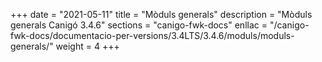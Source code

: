 +++
date        = "2021-05-11"
title       = "Mòduls generals"
description = "Mòduls generals Canigó 3.4.6"
sections    = "canigo-fwk-docs"
enllac		= "/canigo-fwk-docs/documentacio-per-versions/3.4LTS/3.4.6/moduls/moduls-generals/"
weight		= 4
+++
